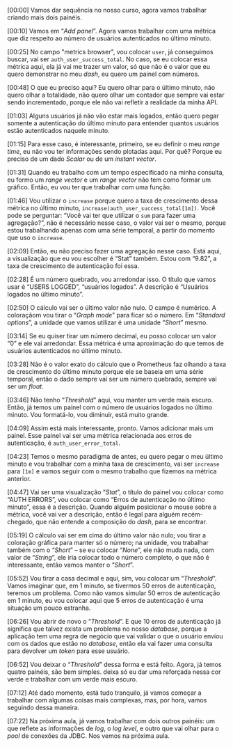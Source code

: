\[00:00\] Vamos dar sequência no nosso curso, agora vamos trabalhar criando mais dois painéis.

\[00:10\] Vamos em “_Add panel_”. Agora vamos trabalhar com uma métrica que diz respeito ao número de usuários autenticados no último minuto.

\[00:25\] No campo "metrics browser", vou colocar `user`, já conseguimos buscar, vai ser `auth_user_success_total`. No caso, se eu colocar essa métrica aqui, ela já vai me trazer um valor, só que não é o valor que eu quero demonstrar no meu _dash_, eu quero um painel com números.

\[00:48\] O que eu preciso aqui? Eu quero olhar para o último minuto, não quero olhar a totalidade, não quero olhar um contador que sempre vai estar sendo incrementado, porque ele não vai refletir a realidade da minha API.

\[01:03\] Alguns usuários já não vão estar mais logados, então quero pegar somente a autenticação do último minuto para entender quantos usuários estão autenticados naquele minuto.

\[01:15\] Para esse caso, é interessante, primeiro, se eu definir o meu _range time_, eu não vou ter informações sendo plotadas aqui. Por quê? Porque eu preciso de um dado _Scalar_ ou de um _instant vector_.

\[01:31\] Quando eu trabalho com um tempo especificado na minha consulta, eu formo um _range vector_ e um _range vector_ não tem como formar um gráfico. Então, eu vou ter que trabalhar com uma função.

\[01:46\] Vou utilizar o `increase` porque quero a taxa de crescimento dessa métrica no último minuto, `increase(auth_user_success_total[1m])`. Você pode se perguntar: “Você vai ter que utilizar o `sum` para fazer uma agregação?”, não é necessário nesse caso, o valor vai ser o mesmo, porque estou trabalhando apenas com uma série temporal, a partir do momento que uso o `increase`.

\[02:09\] Então, eu não preciso fazer uma agregação nesse caso. Está aqui, a visualização que eu vou escolher é “Stat” também. Estou com “9.82”, a taxa de crescimento de autenticação foi essa.

\[02:28\] É um número quebrado, vou arredondar isso. O título que vamos usar é “USERS LOGGED”, “usuários logados”. A descrição é “Usuários logados no último minuto”.

\[02:50\] O cálculo vai ser o último valor não nulo. O campo é numérico. A coloraçãom vou tirar o “_Graph mode_” para ficar só o número. Em “_Standard options_”, a unidade que vamos utilizar é uma unidade “_Short_” mesmo.

\[03:14\] Se eu quiser tirar um número decimal, eu posso colocar um valor “0” e ele vai arredondar. Essa métrica é uma aproximação do que temos de usuários autenticados no último minuto.

\[03:28\] Não é o valor exato do cálculo que o Prometheus faz olhando a taxa de crescimento do último minuto porque ele se baseia em uma série temporal, então o dado sempre vai ser um número quebrado, sempre vai ser um _float_.

\[03:46\] Não tenho “_Threshold_” aqui, vou manter um verde mais escuro. Então, já temos um painel com o número de usuários logados no último minuto. Vou formatá-lo, vou diminuir, está muito grande.

\[04:09\] Assim está mais interessante, pronto. Vamos adicionar mais um painel. Esse painel vai ser uma métrica relacionada aos erros de autenticação, é `auth_user_error_total`.

\[04:23\] Temos o mesmo paradigma de antes, eu quero pegar o meu último minuto e vou trabalhar com a minha taxa de crescimento, vai ser `increase` para `[1m]` e vamos seguir com o mesmo trabalho que fizemos na métrica anterior.

\[04:47\] Vai ser uma visualização “_Stat_”, o título do painel vou colocar como “AUTH ERRORS”, vou colocar como “Erros de autenticação no último minuto”, essa é a descrição. Quando alguém posicionar o mouse sobre a métrica, você vai ver a descrição, então é legal para alguém recém-chegado, que não entende a composição do _dash_, para se encontrar.

\[05:19\] O cálculo vai ser em cima do último valor não nulo; vou tirar a coloração gráfica para manter só o número; na unidade, vou trabalhar também com o “_Short_” – se eu colocar “_None_”, ele não muda nada, com valor de “_String_”, ele iria colocar todo o número completo, o que não é interessante, então vamos manter o “_Short_”.

\[05:52\] Vou tirar a casa decimal e aqui, sim, vou colocar um “_Threshold_”. Vamos imaginar que, em 1 minuto, se tivermos 50 erros de autenticação, teremos um problema. Como não vamos simular 50 erros de autenticação em 1 minuto, eu vou colocar aqui que 5 erros de autenticação é uma situação um pouco estranha.

\[06:26\] Vou abrir de novo o “_Threshold_”. E que 10 erros de autenticação já significa que talvez exista um problema no nosso _database_, porque a aplicação tem uma regra de negócio que vai validar o que o usuário enviou com os dados que estão no _database_, então ela vai fazer uma consulta para devolver um _token_ para esse usuário.

\[06:52\] Vou deixar o “_Threshold_” dessa forma e está feito. Agora, já temos quatro painéis, são bem simples. deixa só eu dar uma reforçada nessa cor verde e trabalhar com um verde mais escuro.

\[07:12\] Até dado momento, está tudo tranquilo, já vamos começar a trabalhar com algumas coisas mais complexas, mas, por hora, vamos seguindo dessa maneira.

\[07:22\] Na próxima aula, já vamos trabalhar com dois outros painéis: um que reflete as informações de _log_, o _log level_, e outro que vai olhar para o _pool_ de conexões da JDBC. Nos vemos na próxima aula.
